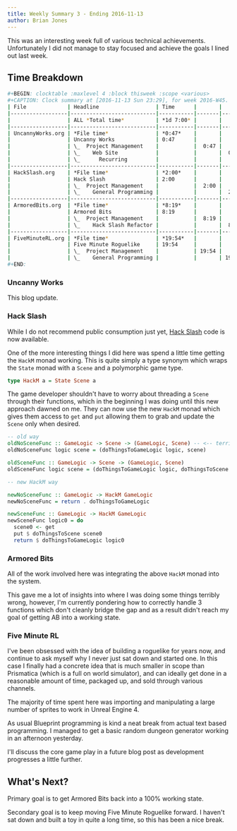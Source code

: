 ```yaml
---
title: Weekly Summary 3 - Ending 2016-11-13
author: Brian Jones
---
```


This was an interesting week full of various technical achievements. Unfortunately I did not manage to stay focused and achieve the goals I lined out last week.

## Time Breakdown

```bash
#+BEGIN: clocktable :maxlevel 4 :block thisweek :scope <various>
#+CAPTION: Clock summary at [2016-11-13 Sun 23:29], for week 2016-W45.
| File             | Headline                  | Time      |       |       |      |
|------------------|---------------------------|-----------|-------|-------|------|
|                  | ALL *Total time*          | *1d 7:00* |       |       |      |
|------------------|---------------------------|-----------|-------|-------|------|
| UncannyWorks.org | *File time*               | *0:47*    |       |       |      |
|                  | Uncanny Works             | 0:47      |       |       |      |
|                  | \_  Project Management    |           |  0:47 |       |      |
|                  | \_    Web Site            |           |       |  0:47 |      |
|                  | \_      Recurring         |           |       |       | 0:47 |
|------------------|---------------------------|-----------|-------|-------|------|
| HackSlash.org    | *File time*               | *2:00*    |       |       |      |
|                  | Hack Slash                | 2:00      |       |       |      |
|                  | \_  Project Management    |           |  2:00 |       |      |
|                  | \_    General Programming |           |       |  2:00 |      |
|------------------|---------------------------|-----------|-------|-------|------|
| ArmoredBits.org  | *File time*               | *8:19*    |       |       |      |
|                  | Armored Bits              | 8:19      |       |       |      |
|                  | \_  Project Management    |           |  8:19 |       |      |
|                  | \_    Hack Slash Refactor |           |       |  8:19 |      |
|------------------|---------------------------|-----------|-------|-------|------|
| FiveMinuteRL.org | *File time*               | *19:54*   |       |       |      |
|                  | Five Minute Roguelike     | 19:54     |       |       |      |
|                  | \_  Project Management    |           | 19:54 |       |      |
|                  | \_    General Programming |           |       | 19:54 |      |
#+END:
```

### Uncanny Works

This blog update.

### Hack Slash

While I do not recommend public consumption just yet, [Hack Slash](https://github.com/uncannyworks/hack-slash) code is now available.

One of the more interesting things I did here was spend a little time getting the `HackM` monad working. This is quite simply a type synonym which wraps the `State` monad with a `Scene` and a polymorphic game type.

```haskell
type HackM a = State Scene a
```

The game developer shouldn't have to worry about threading a `Scene` through their functions, which in the beginning I was doing until this new approach dawned on me. They can now use the new `HackM` monad which gives them access to `get` and `put` allowing them to grab and update the `Scene` only when desired.

```haskell
-- old way
oldNoSceneFunc :: GameLogic -> Scene -> (GameLogic, Scene) -- <-- terrible Scene threading
oldNoSceneFunc logic scene = (doThingsToGameLogic logic, scene)

oldSceneFunc :: GameLogic -> Scene -> (GameLogic, Scene)
oldSceneFunc logic scene = (doThingsToGameLogic logic, doThingsToScene Scene)

-- new HackM way

newNoSceneFunc :: GameLogic -> HackM GameLogic
newNoSceneFunc = return . doThingsToGameLogic

newSceneFunc :: GameLogic -> HackM GameLogic
newSceneFunc logic0 = do
  scene0 <- get
  put $ doThingsToScene scene0
  return $ doThingsToGameLogic logic0
```

### Armored Bits

All of the work involved here was integrating the above `HackM` monad into the system.

This gave me a lot of insights into where I was doing some things terribly wrong, however, I'm currently pondering how to correctly handle 3 functions which don't cleanly bridge the gap and as a result didn't reach my goal of getting AB into a working state.

### Five Minute RL

I've been obsessed with the idea of building a roguelike for years now, and continue to ask myself why I never just sat down and started one. In this case I finally had a concrete idea that is much smaller in scope than Prismatica (which is a full on world simulator), and can ideally get done in a reasonable amount of time, packaged up, and sold through various channels.

The majority of time spent here was importing and manipulating a large number of sprites to work in Unreal Engine 4.

As usual Blueprint programming is kind a neat break from actual text based programming. I managed to get a basic random dungeon generator working in an afternoon yesterday.

I'll discuss the core game play in a future blog post as development progresses a little further.

## What's Next?

Primary goal is to get Armored Bits back into a 100% working state.

Secondary goal is to keep moving Five Minute Roguelike forward. I haven't sat down and built a toy in quite a long time, so this has been a nice break.
